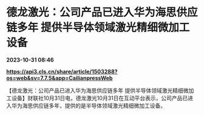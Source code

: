 # 德龙激光：公司产品已进入华为海思供应链多年 提供半导体领域激光精细微加工设备

**2023-10-31 08:46**

**https://api3.cls.cn/share/article/1503288?os=web&sv=7.7.5&app=CailianpressWeb**

【德龙激光：公司产品已进入华为海思供应链多年 提供半导体领域激光精细微加工设备】财联社10月31日电，德龙激光10月31日在互动平台表示，公司产品已进入华为海思供应链多年，提供的是半导体领域激光精细微加工设备。